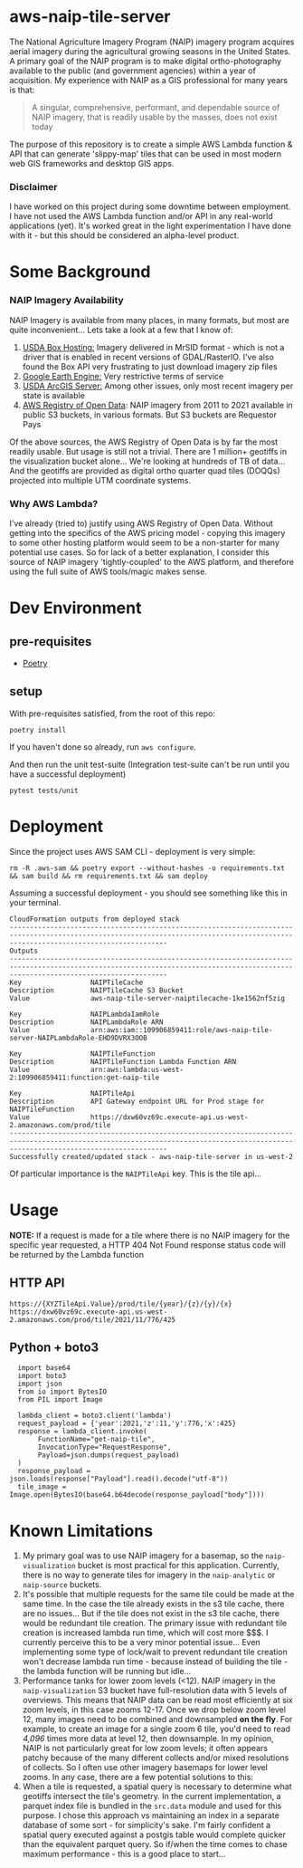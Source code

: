 # aws-naip-tile-server
The National Agriculture Imagery Program (NAIP) imagery program acquires aerial imagery during the agricultural growing seasons in the United States.  A primary goal of the NAIP program is to make digital ortho-photography available to the public (and government agencies) within a year of acquisition.   My experience with NAIP as a GIS professional for many years is that:

>  A singular, comprehensive, performant, and dependable source of NAIP
> imagery, that is readily usable by the masses, does not exist today

The purpose of this repository is to create a simple AWS Lambda function & API that can generate 'slippy-map' tiles that can be used in most modern web GIS frameworks and desktop GIS apps.

### Disclaimer
I have worked on this project during some downtime between employment.  I have not used the AWS Lambda function and/or API in any real-world applications (yet).  It's worked great in the light experimentation I have done with it - but this should be considered an alpha-level product.

# Some Background

### NAIP Imagery Availability


NAIP Imagery is available from many places,  in many formats, but most are quite inconvenient...  Lets take a look at a few that I know of:

 1. [USDA Box Hosting:](https://nrcs.app.box.com/v/naip)  Imagery delivered in MrSID format - which is not a driver that is enabled in recent versions of GDAL/RasterIO.  I've also found the Box API very frustrating to just download imagery zip files
 2. [Google Earth Engine:](https://developers.google.com/earth-engine/datasets/catalog/USDA_NAIP_DOQQ)  Very restrictive terms of service
 3. [USDA ArcGIS Server:](https://gis.apfo.usda.gov/arcgis/rest/services/NAIP)  Among other issues, only most recent imagery per state is available
 4. [AWS Registry of Open Data](https://registry.opendata.aws/naip/): NAIP imagery from 2011 to 2021 available in public S3 buckets, in various formats.  But S3 buckets are Requestor Pays

Of the above sources, the AWS Registry of Open Data is by far the most readily usable.  But usage is still not a trivial.  There are 1 million+ geotiffs in the visualization bucket alone...  We're looking at hundreds of TB of data...  And the geotiffs are provided as digital ortho quarter quad tiles (DOQQs) projected into multiple UTM coordinate systems.

### Why AWS Lambda?
I've already (tried to) justify using AWS Registry of Open Data.  Without getting into the specifics of the AWS pricing model - copying this imagery to some other hosting platform would seem to be a non-starter for many potential use cases.   So for lack of a better explanation, I consider this source of NAIP imagery 'tightly-coupled' to the AWS platform, and therefore using the full suite of AWS tools/magic makes sense.

# Dev Environment
## pre-requisites

 - [Poetry](https://python-poetry.org/)

## setup
With pre-requisites satisfied, from the root of this repo:

    poetry install

If you haven't done so already, run `aws configure`.

And then run the unit test-suite (Integration test-suite can't be run until you have a successful deployment)

    pytest tests/unit

# Deployment
Since the project uses AWS SAM CLI - deployment is very simple:

    rm -R .aws-sam && poetry export --without-hashes -o requirements.txt && sam build && rm requirements.txt && sam deploy

 Assuming a successful deployment - you should see something like this in your terminal.

    CloudFormation outputs from deployed stack
    -----------------------------------------------------------------------------------------------------------------------------------------------------------------------------------
    Outputs
    -----------------------------------------------------------------------------------------------------------------------------------------------------------------------------------
    Key                 NAIPTileCache
    Description         NAIPTileCache S3 Bucket
    Value               aws-naip-tile-server-naiptilecache-1ke1562nf5zig

    Key                 NAIPLambdaIamRole
    Description         NAIPLambdaRole ARN
    Value               arn:aws:iam::109906859411:role/aws-naip-tile-server-NAIPLambdaRole-EHD9DVRX3OOB

    Key                 NAIPTileFunction
    Description         NAIPTileFunction Lambda Function ARN
    Value               arn:aws:lambda:us-west-2:109906859411:function:get-naip-tile

    Key                 NAIPTileApi
    Description         API Gateway endpoint URL for Prod stage for NAIPTileFunction
    Value               https://dxw60vz69c.execute-api.us-west-2.amazonaws.com/prod/tile
    -----------------------------------------------------------------------------------------------------------------------------------------------------------------------------------
    Successfully created/updated stack - aws-naip-tile-server in us-west-2

Of particular importance is the `NAIPTileApi` key.  This is the tile api...

# Usage
**NOTE:**  If a request is made for a tile where there is no NAIP imagery for the specific year requested, a HTTP 404 Not Found response status code will be returned by the Lambda function

## HTTP API

    https://{XYZTileApi.Value}/prod/tile/{year}/{z}/{y}/{x}
	https://dxw60vz69c.execute-api.us-west-2.amazonaws.com/prod/tile/2021/11/776/425

## Python + boto3

      import base64
      import boto3
      import json
      from io import BytesIO
      from PIL import Image

      lambda_client = boto3.client('lambda')
      request_payload = {'year':2021,'z':11,'y':776,'x':425}
      response = lambda_client.invoke(
           FunctionName="get-naip-tile",
           InvocationType="RequestResponse",
           Payload=json.dumps(request_payload)
      )
      response_payload = json.loads(response["Payload"].read().decode("utf-8"))
      tile_image = Image.open(BytesIO(base64.b64decode(response_payload["body"])))

# Known Limitations
1.  My primary goal was to use NAIP imagery for a basemap, so the `naip-visualization` bucket is most practical for this application.  Currently, there is no way to generate tiles for imagery in the `naip-analytic` or `naip-source` buckets.
2.  It's possible that multiple requests for the same tile could be made at the same time. In the case the tile already exists in the s3 tile cache, there are no issues... But if the tile does not exist in the s3 tile cache, there would be redundant tile creation. The primary issue with redundant tile creation is increased lambda run time, which will cost more $$$. I currently perceive this to be a very minor potential issue... Even implementing some type of lock/wait to prevent redundant tile creation won't decrease lambda run time - because instead of building the tile - the lambda function will be running but idle...
3.  Performance tanks for lower zoom levels (<12).  NAIP imagery in the `naip-visualization` S3 bucket have full-resolution data with 5 levels of overviews. This means that NAIP data can be read most efficiently at six zoom levels, in this case zooms 12-17.  Once we drop below zoom level 12, many images need to be combined and downsampled **on the fly**.  For example, to create an image for a single zoom 6 tile, you'd need to read _4,096_ times more data at level 12, then downsample.  In my opinion, NAIP is not particularly great for low zoom levels; it often appears patchy because of the many different collects and/or mixed resolutions of collects.  So I often use other imagery basemaps for lower level zooms.  In any case, there are a few potential solutions to this:
4.  When a tile is requested, a spatial query is necessary to determine what geotiffs intersect the tile's geometry.  In the current implementation, a parquet index file is bundled in the `src.data` module and used for this purpose.  I chose this approach vs maintaining an index in a separate database of some sort - for simplicity's sake.  I'm fairly confident a spatial query executed against a postgis table would complete quicker than the equivalent parquet query.  So if/when the time comes to chase maximum performance - this is a good place to start...
